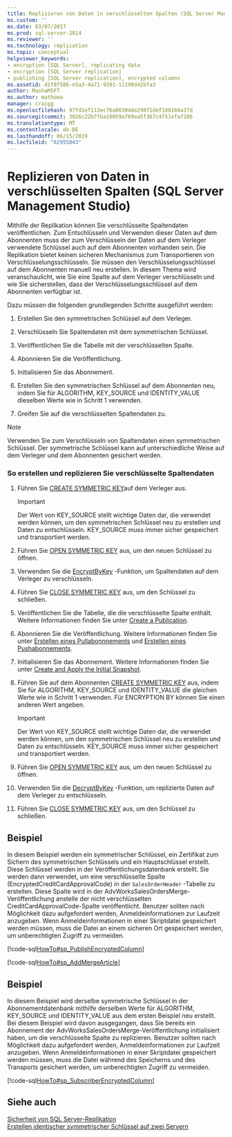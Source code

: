 ```yaml
---
title: Replizieren von Daten in verschlüsselten Spalten (SQL Server Management Studio) | Microsoft-Dokumentation
ms.custom: ''
ms.date: 03/07/2017
ms.prod: sql-server-2014
ms.reviewer: ''
ms.technology: replication
ms.topic: conceptual
helpviewer_keywords:
- encryption [SQL Server], replicating data
- encryption [SQL Server replication]
- publishing [SQL Server replication], encrypted columns
ms.assetid: d1f8f586-e5a3-4a71-9391-11198d42bfa3
author: MashaMSFT
ms.author: mathoma
manager: craigg
ms.openlocfilehash: 97fd1ef113ec76a00394da298f1def188168a37d
ms.sourcegitcommit: 3026c22b7fba19059a769ea5f367c4f51efaf286
ms.translationtype: MT
ms.contentlocale: de-DE
ms.lasthandoff: 06/15/2019
ms.locfileid: "62955843"
---
```

# <a name="replicate-data-in-encrypted-columns-sql-server-management-studio"></a>Replizieren von Daten in verschlüsselten Spalten (SQL Server Management Studio)
  Mithilfe der Replikation können Sie verschlüsselte Spaltendaten veröffentlichen. Zum Entschlüsseln und Verwenden dieser Daten auf dem Abonnenten muss der zum Verschlüsseln der Daten auf dem Verleger verwendete Schlüssel auch auf dem Abonnenten vorhanden sein. Die Replikation bietet keinen sicheren Mechanismus zum Transportieren von Verschlüsselungsschlüsseln. Sie müssen den Verschlüsselungsschlüssel auf dem Abonnenten manuell neu erstellen. In diesem Thema wird veranschaulicht, wie Sie eine Spalte auf dem Verleger verschlüsseln und wie Sie sicherstellen, dass der Verschlüsselungsschlüssel auf dem Abonnenten verfügbar ist.  
  
 Dazu müssen die folgenden grundlegenden Schritte ausgeführt werden:  
  
1.  Erstellen Sie den symmetrischen Schlüssel auf dem Verleger.  
  
2.  Verschlüsseln Sie Spaltendaten mit dem symmetrischen Schlüssel.  
  
3.  Veröffentlichen Sie die Tabelle mit der verschlüsselten Spalte.  
  
4.  Abonnieren Sie die Veröffentlichung.  
  
5.  Initialisieren Sie das Abonnement.  
  
6.  Erstellen Sie den symmetrischen Schlüssel auf dem Abonnenten neu, indem Sie für ALGORITHM, KEY_SOURCE und IDENTITY_VALUE dieselben Werte wie in Schritt 1 verwenden.  
  
7.  Greifen Sie auf die verschlüsselten Spaltendaten zu.  
  
> [!NOTE]  
>  Verwenden Sie zum Verschlüsseln von Spaltendaten einen symmetrischen Schlüssel. Der symmetrische Schlüssel kann auf unterschiedliche Weise auf dem Verleger und dem Abonnenten gesichert werden.  
  
### <a name="to-create-and-replicate-encrypted-column-data"></a>So erstellen und replizieren Sie verschlüsselte Spaltendaten  
  
1.  Führen Sie [CREATE SYMMETRIC KEY](/sql/t-sql/statements/create-symmetric-key-transact-sql)auf dem Verleger aus.  
  
    > [!IMPORTANT]  
    >  Der Wert von KEY_SOURCE stellt wichtige Daten dar, die verwendet werden können, um den symmetrischen Schlüssel neu zu erstellen und Daten zu entschlüsseln. KEY_SOURCE muss immer sicher gespeichert und transportiert werden.  
  
2.  Führen Sie [OPEN SYMMETRIC KEY](/sql/t-sql/statements/open-symmetric-key-transact-sql) aus, um den neuen Schlüssel zu öffnen.  
  
3.  Verwenden Sie die [EncryptByKey](/sql/t-sql/functions/encryptbykey-transact-sql) -Funktion, um Spaltendaten auf dem Verleger zu verschlüsseln.  
  
4.  Führen Sie [CLOSE SYMMETRIC KEY](/sql/t-sql/statements/close-symmetric-key-transact-sql) aus, um den Schlüssel zu schließen.  
  
5.  Veröffentlichen Sie die Tabelle, die die verschlüsselte Spalte enthält. Weitere Informationen finden Sie unter [Create a Publication](../publish/create-a-publication.md).  
  
6.  Abonnieren Sie die Veröffentlichung. Weitere Informationen finden Sie unter [Erstellen eines Pullabonnnements](../create-a-pull-subscription.md) und [Erstellen eines Pushabonnements](../create-a-push-subscription.md).  
  
7.  Initialisieren Sie das Abonnement. Weitere Informationen finden Sie unter [Create and Apply the Initial Snapshot](../create-and-apply-the-initial-snapshot.md).  
  
8.  Führen Sie auf dem Abonnenten [CREATE SYMMETRIC KEY](/sql/t-sql/statements/create-symmetric-key-transact-sql) aus, indem Sie für ALGORITHM, KEY_SOURCE und IDENTITY_VALUE die gleichen Werte wie in Schritt 1 verwenden. Für ENCRYPTION BY können Sie einen anderen Wert angeben.  
  
    > [!IMPORTANT]  
    >  Der Wert von KEY_SOURCE stellt wichtige Daten dar, die verwendet werden können, um den symmetrischen Schlüssel neu zu erstellen und Daten zu entschlüsseln. KEY_SOURCE muss immer sicher gespeichert und transportiert werden.  
  
9. Führen Sie [OPEN SYMMETRIC KEY](/sql/t-sql/statements/open-symmetric-key-transact-sql) aus, um den neuen Schlüssel zu öffnen.  
  
10. Verwenden Sie die [DecryptByKey](/sql/t-sql/functions/decryptbykey-transact-sql) -Funktion, um replizierte Daten auf dem Verleger zu entschlüsseln.  
  
11. Führen Sie [CLOSE SYMMETRIC KEY](/sql/t-sql/statements/close-symmetric-key-transact-sql) aus, um den Schlüssel zu schließen.  
  
## <a name="example"></a>Beispiel  
 In diesem Beispiel werden ein symmetrischer Schlüssel, ein Zertifikat zum Sichern des symmetrischen Schlüssels und ein Hauptschlüssel erstellt. Diese Schlüssel werden in der Veröffentlichungsdatenbank erstellt. Sie werden dann verwendet, um eine verschlüsselte Spalte (EncryptedCreditCardApprovalCode) in der `SalesOrderHeader` -Tabelle zu erstellen. Diese Spalte wird in der AdvWorksSalesOrdersMerge-Veröffentlichung anstelle der nicht verschlüsselten CreditCardApprovalCode-Spalte veröffentlicht. Benutzer sollten nach Möglichkeit dazu aufgefordert werden, Anmeldeinformationen zur Laufzeit anzugeben. Wenn Anmeldeinformationen in einer Skriptdatei gespeichert werden müssen, muss die Datei an einem sicheren Ort gespeichert werden, um unberechtigten Zugriff zu vermeiden.  
  
 [!code-sql[HowTo#sp_PublishEncryptedColumn](../../../snippets/tsql/SQL15/replication/howto/tsql/publishencryptedcolumn.sql#sp_publishencryptedcolumn)]  
  
 [!code-sql[HowTo#sp_AddMergeArticle](../../../snippets/tsql/SQL15/replication/howto/tsql/createmergepub.sql#sp_addmergearticle)]  
  
## <a name="example"></a>Beispiel  
 In diesem Beispiel wird derselbe symmetrische Schlüssel in der Abonnementdatenbank mithilfe derselben Werte für ALGORITHM, KEY_SOURCE und IDENTITY_VALUE aus dem ersten Beispiel neu erstellt. Bei diesem Beispiel wird davon ausgegangen, dass Sie bereits ein Abonnement der AdvWorksSalesOrdersMerge-Veröffentlichung initialisiert haben, um die verschlüsselte Spalte zu replizieren. Benutzer sollten nach Möglichkeit dazu aufgefordert werden, Anmeldeinformationen zur Laufzeit anzugeben. Wenn Anmeldeinformationen in einer Skriptdatei gespeichert werden müssen, muss die Datei während des Speicherns und des Transports gesichert werden, um unberechtigten Zugriff zu vermeiden.  
  
 [!code-sql[HowTo#sp_SubscriberEncryptedColumn](../../../snippets/tsql/SQL15/replication/howto/tsql/subscriberencryptedcolumn.sql#sp_subscriberencryptedcolumn)]  
  
## <a name="see-also"></a>Siehe auch  
 [Sicherheit von SQL Server-Replikation](view-and-modify-replication-security-settings.md)   
 [Erstellen identischer symmetrischer Schlüssel auf zwei Servern](../../security/encryption/create-identical-symmetric-keys-on-two-servers.md)  
  
  
